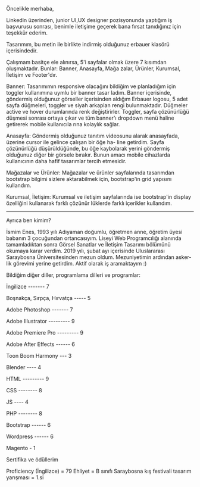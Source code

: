 Öncelikle merhaba, 

Linkedin üzerinden, junior UI,UX designer pozisyonunda yaptığım iş başvurusu sonrası,
benimle iletişime geçerek bana fırsat tanıdığınız için teşekkür ederim. 

Tasarımım, bu metin ile birlikte indirmiş olduğunuz erbauer klasörü içerisindedir.

Çalışmam basitçe ele alınırsa, 5'i sayfalar olmak üzere 7 kısımdan oluşmaktadır. Bunlar: Banner, Anasayfa, Mağa
zalar, Ürünler, Kurumsal, İletişim ve Footer'dır.

Banner: Tasarımımın responsive olacağını bildiğim ve planladığım için toggler kullanımına uymlu bir banner tasar
ladım. Banner içerisinde, göndermiş olduğunuz görseller içerisinden aldığım Erbauer logosu, 5 adet sayfa düğmeleri,
toggler ve siyah arkaplan rengi bulunmaktadır. Düğmeler active ve hover durumlarında renk değiştirirler. Toggler,
sayfa çözünürlüğü düşmesi sonrası ortaya çıkar ve tüm banner'ı dropdown menü haline getirerek mobile kullanıcıla
rına kolaylık sağlar.

Anasayfa: Göndermiş olduğunuz tanıtım videosunu alarak anasayfada, üzerine cursor ile gelince çalışan bir öğe ha-
line getirdim. Sayfa çözünürlüğü düşürüldüğünde, bu öğe kaybolarak yerini göndermiş olduğunuz diğer bir görsele
bırakır. Bunun amacı mobile cihazlarda kullanıcının daha hafif tasarımlar tercih etmesidir. 

Mağazalar ve Ürünler: Mağazalar ve ürünler sayfalarında tasarımdan bootstrap bilgimi sizlere aktarabilmek için,
bootstrap'in grid yapısını kullandım.

Kurumsal, İletişim: Kurumsal ve iletişim sayfalarında ise bootstrap'in display özelliğini kullanarak farklı çözünür
lüklerde farklı içerikler kullandım.

--------------------------------------------------------------------------------------------------------------------

Ayrıca ben kimim? 

İsmim Enes, 1993 yılı Adıyaman doğumlu, öğretmen anne, öğretim üyesi babanın 3 çocuğundan ortancasıyım. Liseyi
Web Programcılığı alanında tamamladıktan sonra Görsel Sanatlar ve İletişim Tasarımı bölümünü okumaya karar verdim.
2019 yılı, şubat ayı içerisinde Uluslararası Saraybosna Üniversitesinden mezun oldum. Mezuniyetimin ardından asker-
lik görevimi yerine getirdim. Aktif olarak iş aramaktayım :)

Bildiğim diğer diller, programlama dilleri ve programlar:

İngilizce			-------		7

Boşnakça, Sırpça, Hırvatça	-----		5

Adobe Photoshop			-------		7

Adobe Illustrator		---------	9

Adobe Premiere Pro		---------	9

Adobe After Effects		------		6

Toon Boom Harmony		---		3

Blender				----		4

HTML				---------	9

CSS				--------	8

JS				----		4

PHP				--------	8

Bootstrap			------		6

Wordpress			------		6

Magento				-		1


Sertifika ve ödüllerim

Proficiency (İngilizce)		=		79
Ehliyet				=		B sınıfı
Saraybosna kış festivali tasarım yarışması = 	1.si



	

